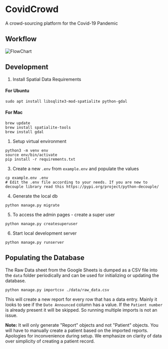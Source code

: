 # CovidCrowd

A crowd-sourcing platform for the Covid-19 Pandemic

## Workflow

![FlowChart](https://github.com/tecoholic/CovidCrowd/raw/master/docs/CovidCrowd-Workflow.png)


## Development

1. Install Spatial Data Requirements

#### For Ubuntu

```shell script
sudo apt install libsqlite3-mod-spatialite python-gdal
```
#### For Mac

```shell script
brew update
brew install spatialite-tools
brew install gdal
```

1. Setup virtual environment

```shell script
python3 -m venv env
source env/bin/activate
pip install -r requirements.txt
```

3. Create a new `.env` from `example.env` and populate the values

```shell script
cp example.env .env
# Edit the .env file according to your needs. If you are new to decouple library read this https://pypi.org/project/python-decouple/
```

4. Generate the local db

```shell script
python manage.py migrate
```

5. To access the admin pages - create a super user

```shell script
python manage.py createsuperuser
```

6. Start local development server

```shell script
python manage.py runserver
```

## Populating the Database

The Raw Data sheet from the Google Sheets is dumped as a CSV file into the `data`
folder periodically and can be used for initializing or updating the database.

```shell script
python manage.py importcsv ./data/raw_data.csv
```

This will create a new report for every row that has a data entry. Mainly it looks
to see if the `Date Announced` column has a value. If the `Patient number` is
already present it will be skipped. So running multiple imports is not an issue.

**Note:** It will only generate "Report" objects and not "Patient" objects. You
 will have to manually create a patient based on the imported reports. Apologies
 for inconvenience during setup. We emphasize on clarity of data over simplicity
  of creating a patient record.
